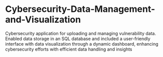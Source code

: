 # Cybersecurity-Data-Management-and-Visualization
Cybersecurity application for uploading and managing vulnerability data. Enabled data storage in an SQL database and included a user-friendly interface with data visualization through a dynamic dashboard, enhancing cybersecurity efforts with efficient data handling and insights
